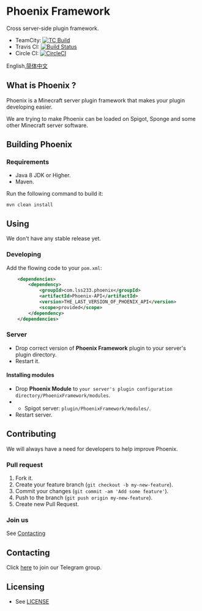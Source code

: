 # Phoenix Framework

Cross server-side plugin framework.

* TeamCity: <a href="https://ci.lss233.com/viewType.html?buildTypeId=PhoenixFramework_API&guest=1"><img src="https://ci.lss233.com/app/rest/builds/buildType:(id:PhoenixFramework_API)/statusIcon" alt="TC Build"/></a> 
* Travis CI: [![Build Status](https://travis-ci.org/ThePhoenixMC/PhoenixAPI.svg?branch=master)](https://travis-ci.org/ThePhoenixMC/PhoenixAPI)
* Circle CI: [![CircleCI](https://circleci.com/gh/ThePhoenixMC/PhoenixAPI.svg?style=svg)](https://circleci.com/gh/ThePhoenixMC/PhoenixAPI)


English,[简体中文](README.zhcn.md)

## What is Phoenix ?

Phoenix is a Minecraft server plugin framework that makes your plugin developing easier.

We are trying to make Phoenix can be loaded on Spigot, Sponge and some other Minecraft server software.
## Building Phoenix

### Requirements

- Java 8 JDK or Higher.
- Maven.

Run the following command to build it:

`mvn clean install`

## Using

We don't have any stable release yet.

### Developing

Add the flowing code to your `pom.xml`:

```xml
    <dependencies>
        <dependency>
            <groupId>com.lss233.phoenix</groupId>
            <artifactId>Phoenix-API</artifactId>
            <version>THE_LAST_VERSION_OF_PHOENIX_API</version>
            <scope>provided</scope>
        </dependency>
    </dependencies>
```

### Server

* Drop correct version of **Phoenix Framework** plugin to your server's plugin directory.
* Restart it.

#### Installing modules

* Drop **Phoenix Module** to `your server's plugin configuration directory/PhoenixFramework/modules`.
* * Spigot server: `plugin/PhoenixFramework/modules/`.
* Restart server.

## Contributing

We will always have a need for developers to help improve Phoenix.

### Pull request

1. Fork it.
2. Create your feature branch (`git checkout -b my-new-feature`).
3. Commit your changes (`git commit -am 'Add some feature'`).
4. Push to the branch (`git push origin my-new-feature`).
5. Create new Pull Request.


### Join us

See [Contacting](#Contacting)

## Contacting

Click [here](https://t.me/PhoenixMCDev) to join our Telegram group.

## Licensing

* See [LICENSE](LICENSE)


